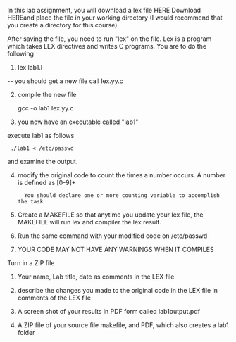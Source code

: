 In this lab assignment, you will download a lex file HERE  Download HEREand place the file in your working directory (I would recommend that you create a directory for this course).

 

After saving the file, you need to run "lex" on the file.  Lex is a program which takes LEX directives and writes C programs.  You are to do the following

 

1)  lex lab1.l

  -- you should get a new file call lex.yy.c

 

2)  compile the new file

    gcc -o lab1 lex.yy.c

 

3)  you now have an executable called "lab1"

   execute lab1 as follows

     ./lab1 < /etc/passwd

  and examine the output.

 

4)  modify the original code to count the times a number occurs.  A number is defined as [0-9]+  

          You should declare one or more counting variable to accomplish the task

5) Create a MAKEFILE so that anytime you update your lex file, the MAKEFILE will run lex and compiler the lex result.

6)  Run the same command with your modified code on /etc/passwd

7)  YOUR CODE MAY NOT HAVE ANY WARNINGS WHEN IT COMPILES

 

Turn in a ZIP file

1) Your name, Lab title, date as comments in the LEX file

2) describe the changes you made to the original code in the LEX file in comments of the LEX file

3)  A screen shot of your results in PDF form called lab1output.pdf

4)  A ZIP file of your source file makefile, and PDF, which also creates a lab1 folder